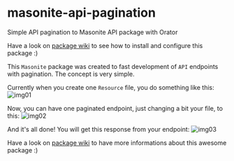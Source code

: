 # masonite-api-pagination
Simple API pagination to Masonite API package with Orator

Have a look on [package wiki](https://github.com/rfschubert/masonite-api-pagination/wiki) to see how to install and configure this package :)

This `Masonite` package was created to fast development of `API` endpoints with pagination. The concept is very simple.

Currently when you create one `Resource` file, you do something like this:
![img01](https://i.imgur.com/d2QOMEV.png)

Now, you can have one paginated endpoint, just changing a bit your file, to this:
![img02](https://i.imgur.com/6i7T0Lm.png)

And it's all done! You will get this response from your endpoint:
![img03](https://i.imgur.com/GtVl8Z5.png)

Have a look on [package wiki](https://github.com/rfschubert/masonite-api-pagination/wiki) to have more informations about this awesome package :)
